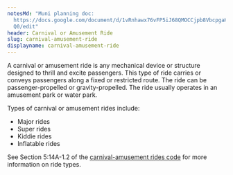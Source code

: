 ```yaml
---
notesMd: "Muni planning doc:
  https://docs.google.com/document/d/1vRnhawx76vFP5iJ68QMOCCjpb8VbcpgaHBQUozve7\
  Q0/edit"
header: Carnival or Amusement Ride
slug: carnival-amusement-ride
displayname: carnival-amusement-ride
---
```

A carnival or amusement ride is any mechanical device or structure designed to thrill and excite passengers. This type of ride carries or conveys passengers along a fixed or restricted route. The ride can be passenger-propelled or gravity-propelled. The ride usually operates in an amusement park or water park.

Types of carnival or amusement rides include:

* Major rides
* Super rides
* Kiddie rides
* Inflatable rides

See Section 5:14A-1.2 of the [carnival-amusement rides code](https://www.nj.gov/dca/codes/codreg/pdf_regs/njac_5_14A.pdf) for more information on ride types.